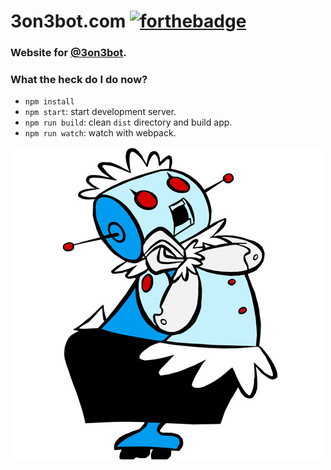 # 3on3bot.com [![forthebadge](http://forthebadge.com/images/badges/as-seen-on-tv.svg)](http://forthebadge.com)

### Website for [@3on3bot](http://twitter.com/3on3bot).

### What the heck do I do now?

-  `npm install`
-  `npm start`: start development server.
-  `npm run build`: clean `dist` directory and build app.
-  `npm run watch`: watch with webpack.

![Rosie](src/assets/images/rosie.jpg)
